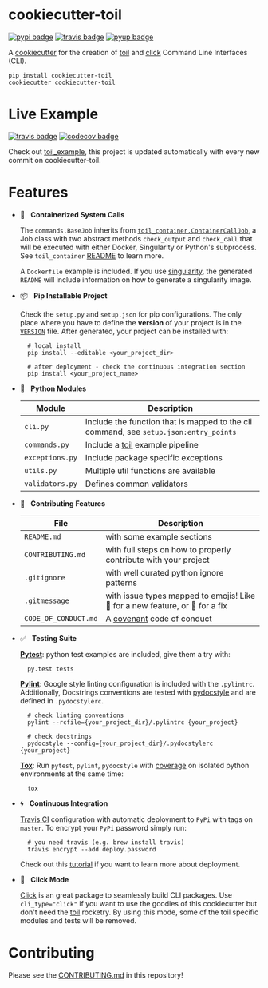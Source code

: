 # cookiecutter-toil

[![pypi badge][pypi_badge]][pypi_base]
[![travis badge][travis_badge]][travis_base]
[![pyup badge][pyup_badge]][pyup_base]

A [cookiecutter] for the creation of [toil] and [click] Command Line Interfaces (CLI).

    pip install cookiecutter-toil
    cookiecutter cookiecutter-toil

# Live Example

[![travis badge][example_travis_badge]][example_travis_base]
[![codecov badge][example_codecov_badge]][example_codecov_base]

Check out [toil_example], this project is updated automatically with every new commit on cookiecutter-toil.

# Features

* 🐳 &nbsp; **Containerized System Calls**

    The `commands.BaseJob` inherits from [`toil_container.ContainerCallJob`][toil_container], a Job class with two abstract methods `check_output` and ``check_call`` that will be executed with either Docker, Singularity or Python's subprocess. See `toil_container` [README][toil_container] to learn more.

    A `Dockerfile` example is included. If you use [singularity], the generated `README` will include information on how to generate a singularity image.

* 📦 &nbsp; **Pip Installable Project**

    Check the `setup.py` and `setup.json` for pip configurations. The only place where you have to define the **version** of your project is in the [`VERSION`] file. After generated, your project can be installed with:

        # local install
        pip install --editable <your_project_dir>

        # after deployment - check the continuous integration section
        pip install <your_project_name>

* 🍉 &nbsp; **Python Modules**

    | Module          | Description                                                                           |
    | --------------- | ------------------------------------------------------------------------------------- |
    | `cli.py`        | Include the function that is mapped to the cli command, see `setup.json:entry_points` |
    | `commands.py`   | Include a [toil] example pipeline                                                     |
    | `exceptions.py` | Include package specific exceptions                                                   |
    | `utils.py`      | Multiple util functions are available                                                 |
    | `validators.py` | Defines common validators                                                             |

* 🚧 &nbsp; **Contributing Features**

    | File                 | Description                                                                   |
    | -------------------- | ----------------------------------------------------------------------------- |
    | `README.md`          | with some example sections                                                    |
    | `CONTRIBUTING.md`    | with full steps on how to properly contribute with your project               |
    | `.gitignore`         | with well curated python ignore patterns                                      |
    | `.gitmessage`        | with issue types mapped to emojis! Like 🚀 for a new feature, or 🐛 for a fix |
    | `CODE_OF_CONDUCT.md` | A [covenant] code of conduct                                                  |


* ✅ &nbsp; **Testing Suite**

    **[Pytest]**: python test examples are included, give them a try with:

        py.test tests

    **[Pylint]**: Google style linting configuration is included with the `.pylintrc`. Additionally, Docstrings conventions are tested with [pydocstyle] and are defined in `.pydocstylerc`.

        # check linting conventions
        pylint --rcfile={your_project_dir}/.pylintrc {your_project}

        # check docstrings
        pydocstyle --config={your_project_dir}/.pydocstylerc {your_project}

    **[Tox]**: Run `pytest`, `pylint`, `pydocstyle` with [coverage] on isolated python environments at the same time:

        tox

* 🌀 &nbsp; **Continuous Integration**

    [Travis CI] configuration with automatic deployment to `PyPi` with tags on `master`. To encrypt your `PyPi` password simply run:

        # you need travis (e.g. brew install travis)
        travis encrypt --add deploy.password

    Check out this [tutorial][travis_deploy] if you want to learn more about deployment.

* 🐁 &nbsp; **Click Mode**

    [Click] is an great package to seamlessly build CLI packages. Use `cli_type="click"` if you want to use the goodies of this cookiecutter but don't need the [toil] rocketry. By using this mode, some of the toil specific modules and tests will be removed.

# Contributing

Please see the [CONTRIBUTING.md](CONTRIBUTING.md) in this repository!

<!-- References -->
[toil_example]: https://github.com/leukgen/toil_example
[`VERSION`]: https://packaging.python.org/guides/single-sourcing-package-version/
[click]: http://click.pocoo.org/6/
[covenant]: http://contributor-covenant.org/version/1/4/
[cookiecutter]: https://github.com/audreyr/cookiecutter
[coverage]: https://coverage.readthedocs.io
[pydocstyle]: http://www.pydocstyle.org/en
[pylint]: https://www.pylint.org/
[pytest-env]: https://github.com/MobileDynasty/pytest-env
[pytest]: https://docs.pytest.org/en/latest/
[singularity]: http://singularity.lbl.gov/
[toil_container]: https://github.com/leukgen/toil_container
[toil]: http://toil.readthedocs.io/
[tox]: http://tox.readthedocs.io/
[travis ci]: https://travis-ci.org/
[travis_deploy]: https://docs.travis-ci.com/user/deployment/pypi/

<!-- Badges -->
[pypi_badge]: https://img.shields.io/pypi/v/cookiecutter-toil.svg
[pypi_base]: https://pypi.python.org/pypi/cookiecutter-toil
[pyup_badge]: https://pyup.io/repos/github/leukgen/cookiecutter-toil/shield.svg
[pyup_base]: https://pyup.io/repos/github/leukgen/cookiecutter-toil/
[travis_badge]: https://img.shields.io/travis/leukgen/cookiecutter-toil.svg
[travis_base]: https://travis-ci.org/leukgen/cookiecutter-toil


<!-- toil example badges -->
[example_codecov_badge]: https://codecov.io/gh/leukgen/toil_example/branch/master/graph/badge.svg
[example_codecov_base]: https://codecov.io/gh/leukgen/toil_example
[example_travis_badge]: https://img.shields.io/travis/leukgen/toil_example.svg
[example_travis_base]: https://travis-ci.org/leukgen/toil_example

